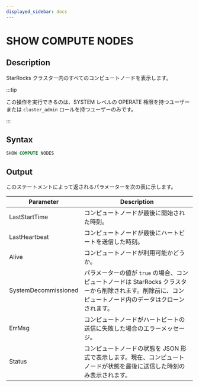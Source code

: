 ```yaml
---
displayed_sidebar: docs
---
```


# SHOW COMPUTE NODES

## Description

StarRocks クラスター内のすべてのコンピュートノードを表示します。

:::tip

この操作を実行できるのは、SYSTEM レベルの OPERATE 権限を持つユーザーまたは `cluster_admin` ロールを持つユーザーのみです。

:::

## Syntax

```SQL
SHOW COMPUTE NODES
```

## Output

このステートメントによって返されるパラメーターを次の表に示します。

| **Parameter**        | **Description**                                              |
| -------------------- | ------------------------------------------------------------ |
| LastStartTime        | コンピュートノードが最後に開始された時刻。                   |
| LastHeartbeat        | コンピュートノードが最後にハートビートを送信した時刻。        |
| Alive                | コンピュートノードが利用可能かどうか。                     |
| SystemDecommissioned | パラメーターの値が `true` の場合、コンピュートノードは StarRocks クラスターから削除されます。削除前に、コンピュートノード内のデータはクローンされます。 |
| ErrMsg               | コンピュートノードがハートビートの送信に失敗した場合のエラーメッセージ。  |
| Status               | コンピュートノードの状態を JSON 形式で表示します。現在、コンピュートノードが状態を最後に送信した時刻のみ表示されます。 |